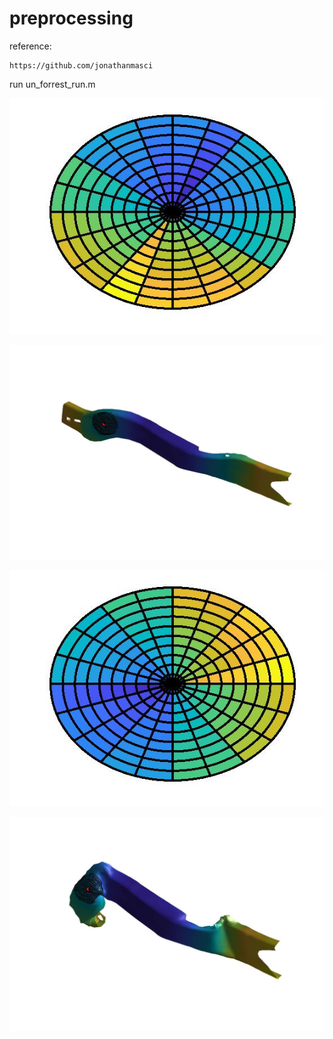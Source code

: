 # preprocessing
reference: 

    https://github.com/jonathanmasci

run un_forrest_run.m


![alt text](https://github.com/abbasloo/dnnAuto/blob/master/preprocessing/untitled.jpg)

![alt text](https://github.com/abbasloo/dnnAuto/blob/master/preprocessing/untitled2.jpg)

![alt text](https://github.com/abbasloo/dnnAuto/blob/master/preprocessing/untitled3.jpg)

![alt text](https://github.com/abbasloo/dnnAuto/blob/master/preprocessing/untitled4.jpg)
